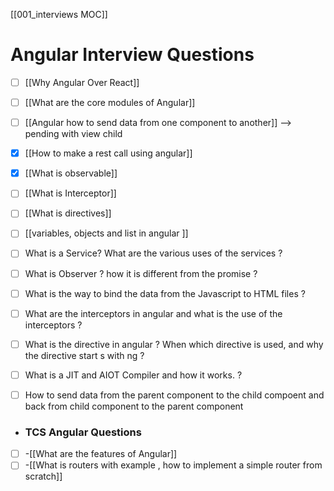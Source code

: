 [[001_interviews MOC]]

# Angular Interview Questions


- [ ] [[Why Angular Over React]]
- [ ] [[What are the core modules of Angular]]
- [ ] [[Angular how to send data from one component to another]]  --> pending with view child
- [x] [[How to make a rest call using angular]]
- [x] [[What is observable]]
- [ ] [[What is Interceptor]]
- [ ] [[What is directives]]
- [ ] [[variables, objects and list in angular ]]
-   [ ] What is a Service? What are the various uses of the services ?
-   [ ] What is Observer ? how it is different from the promise ?
-   [ ] What is the way to bind the data from the Javascript to HTML files ?
-   [ ] What are the interceptors in angular and what is the use of the interceptors ?
-   [ ] What is the directive in angular ? When which directive is used, and why the directive start s with ng ?
-   [ ] What is a JIT and AIOT Compiler and how it works. ?
-   [ ] How to send data from the parent component to the child compoent and back from child component to the parent component



- ### TCS Angular Questions
- [ ] -[[What are the features of Angular]]
- [ ] -[[What is routers with example , how to implement a simple router from scratch]]